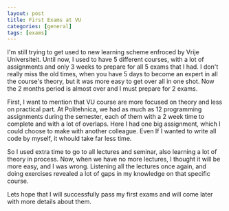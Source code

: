 ```yaml
---
layout: post
title: First Exams at VU
categories: [general]
tags: [exams]
---
```


I'm still trying to get used to new learning scheme enfroced by Vrije Universiteit.
Until now, I used to have 5 different courses, with a lot of assignments and only 3 weeks to prepare for all
5 exams that I had. I don't really miss the old times, when you have 5 days to become an expert in all the course's
theory, but it was more easy to get over all in one shot. Now the 2 months period is almost over and I must prepare
for 2 exams.

First, I want to mention that VU course are more focused on theory and less on practical part. At Politehnica, we had as much as
12 programming assignments during the semester, each of them with a 2 week time to complete and with a lot of overlaps. Here I had
one big assignment, which I could choose to make with another colleague. Even If I wanted to write all code by myself,
it whould take far less time.

So I used extra time to go to all lectures and seminar, also learning a lot of theory in process. Now, when we have no more lectures,
I thought it will be more easy, and I was wrong. Listening all the lectures once again, and doing exercises revealed a lot of gaps in
my knowledge on that specific course.

Lets hope that I will successfully pass my first exams and will come later with more details about them.

